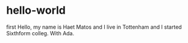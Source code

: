 # hello-world
first
Hello, my name is Haet Matos and I live in Tottenham and I started Sixthform colleg. With Ada.
